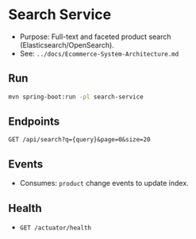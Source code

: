 # Search Service

- Purpose: Full-text and faceted product search (Elasticsearch/OpenSearch).
- See: `../docs/Ecommerce-System-Architecture.md`

## Run
```bash
mvn spring-boot:run -pl search-service
```

## Endpoints
```http
GET /api/search?q={query}&page=0&size=20
```

## Events
- Consumes: `product` change events to update index.

## Health
- `GET /actuator/health`
